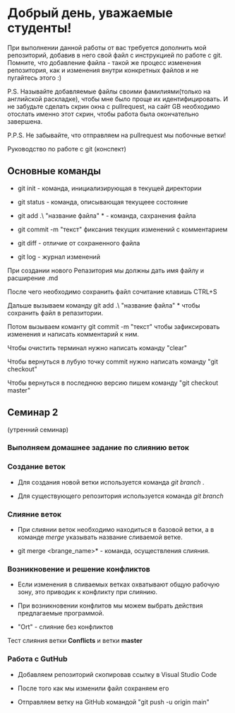# Добрый день, уважаемые студенты! 
  При выполнении данной работы от вас требуется дополнить мой репозиторий, добавив в него свой файл с инструкцией по работе с git. Помните, что добавление файла - такой же процесс изменения репозитория, как и изменения внутри конкретных файлов и не пугайтесь этого :)

  P.S. Называйте добавляемые файлы своими фамилиями(только на английской раскладке), чтобы мне было проще их идентифицировать. И не забудьте сделать скрин окна с pullrequest, на сайт GB необходимо отослать именно этот скрин, чтобы работа была окончательно завершена.

  P.P.S. Не забывайте, что отправляем на pullrequest мы побочные ветки!

   Руководство по работе с git (конспект)

## Основные команды

* git init - команда, инициализирующая в текущей директории

* git status - команда, описывающая текущеее состояние

* git add .\ "название файла" * - команда, сахранения файла

* git commit -m "текст" фиксания текущих изменений с комментарием

* git diff - отличие от сохраненного файла 

* git log - журнал изменений

При создании нового Репазитория мы должны дать имя файлу и расширение .md

После чего необходимо сохранить файл сочитание клавишь CTRL+S

Дальше вызываем команду git add .\ "название файла" * чтобы сохранить файл в репазитории.

Потом вызываем команту git commit -m "текст" чтобы зафиксировать изменения и написать комментарий к ним.

Чтобы очистить терминал нужно написать команду "clear"

Чтобы вернуться в лубую точку commit нужно написать команду "git checkout"

Чтобы вернуться в последнюю версию пишем команду "git checkout master"

## Семинар 2
(утренний семинар)

### Выполняем домашнее задание по слиянию веток

###  Создание веток

* Для создания новой ветки используется команда *git branch <branch name>*.

* Для существующего репозитория используется команда *git branch*

### Слияние веток

* При слиянии веток необходимо находиться в базовой ветки, а в команде *merge* указывать название сливаемой ветке.

* git merge <brange_name>* - команда, осуществления слияния.

### Возникновение и решение конфликтов

* Если изменения в сливаемых ветках охватывают общую рабочую зону, это приводик к конфликту при слиянию.

* При возникновении конфлитов мы можем выбрать действия предлагаемые программой.

* "Ort" - слияние без конфликтов

Тест слияния ветки **Conflicts** и ветки **master**

### Работа с GutHub

* Добавляем репозиторий скопировав ссылку в Visual Studio Code

* После того как мы изменили файл сохраняем его

* Отправляем ветку на GitHub командой "git push -u origin main"
